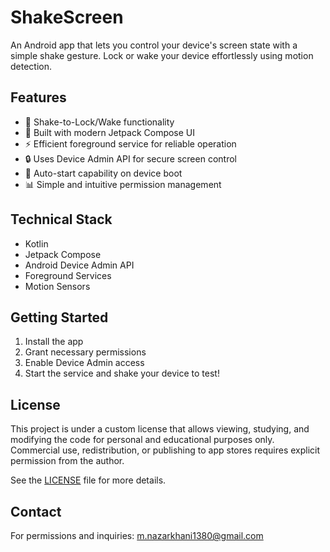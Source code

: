 # ShakeScreen

An Android app that lets you control your device's screen state with a simple shake gesture. Lock or wake your device effortlessly using motion detection.

## Features

- 🔄 Shake-to-Lock/Wake functionality
- 📱 Built with modern Jetpack Compose UI
- ⚡ Efficient foreground service for reliable operation
- 🔒 Uses Device Admin API for secure screen control
- 🚀 Auto-start capability on device boot
- 📊 Simple and intuitive permission management

## Technical Stack

- Kotlin
- Jetpack Compose
- Android Device Admin API
- Foreground Services
- Motion Sensors

## Getting Started

1. Install the app
2. Grant necessary permissions
3. Enable Device Admin access
4. Start the service and shake your device to test!

## License

This project is under a custom license that allows viewing, studying, and modifying the code for personal and educational purposes only. Commercial use, redistribution, or publishing to app stores requires explicit permission from the author.

See the [LICENSE](LICENSE) file for more details.

## Contact

For permissions and inquiries: m.nazarkhani1380@gmail.com
